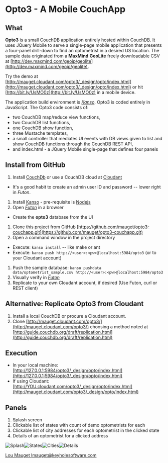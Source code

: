Opto3 - A Mobile CouchApp 
==========================
What
--------------
**Opto3** is a small CouchDB application entirely hosted within CouchDB. It uses JQuery Mobile to serve a 
single-page mobile application that presents a four-panel drill-down to find an optometrist in 
a desired US location. The sample data originated from a **MaxMind** **GeoLite** freely downloadable CSV at
[http://dev.maxmind.com/geoip/geolite](http://dev.maxmind.com/geoip/geolite).

Try the demo at [http://mauget.cloudant.com/opto3/_design/opto/index.html](http://mauget.cloudant.com/opto3/_design/opto/index.html)
or hit [http://bit.ly/UsMO0z](http://bit.ly/UsMO0z) in a mobile device.

The application build environment is [*Kanso*](http://kan.so/). Opto3 is coded entirely
in JavaScript. The Opto3 code consists of:

* two CouchDB map/reduce view functions,
* two CouchDB list functions,
* one CouchDB show function,
* three Mustache templates,
* a small controller that mediates UI events with DB views given to list and show CouchDB functions through the CouchDB REST API,
* and index.html - a JQuery Mobile single-page that defines four panels

Install from GitHub
-------------------
1. Install [CouchDb](http://couchdb.apache.org/) or use a CouchDB cloud at [Cloudant](https://cloudant.com/)
  * It's a good habit to create an admin user ID and password -- lower right in *Futon*.
1. Install [Kanso](http://kan.so/) - pre-requisite is [Nodejs](http://nodejs.org/)
1. Open [*Futon*](http://127.0.0.1:5984/_utils/) in a browser
  * Create the **opto3** database from the UI
1. Clone this project from GitHub [https://github.com/mauget/opto3-couchapp.git](https://github.com/mauget/opto3-couchapp.git)
1. Open a command window in the project directory
  * Execute: `kanso install` -- like make or ant
  * Execute: `kanso push http://<user>:<pw>@localhost:5984/opto3` (or to your Cloudant account)
1. Push the sample database: `kanso pushdata data/optometrist_sample.csv http://<user>:<pw>@localhost:5984/opto3`
1. Visually verify in [*Futon*](http://127.0.0.1:5984/_utils/)
1. Replicate to your own Cloudant account, if desired (Use Futon, curl or REST client) 
  
Alternative: Replicate Opto3 from Cloudant
------------------------------------
1. Install a local CouchDB or procure a Cloudant account. 
1. Clone [http://mauget.cloudant.com/opto3/](http://mauget.cloudant.com/opto3/) choosing a method noted 
at [http://guide.couchdb.org/draft/replication.html](http://guide.couchdb.org/draft/replication.html)

Execution
-----------
* In your local machine: [http://127.0.0.1:5984/opto3/_design/opto/index.html](http://127.0.0.1:5984/opto3/_design/opto/index.html)
* If using Cloudant: [http://YOU.cloudant.com/opto3/_design/opto/index.html](http://mauget.cloudant.com/opto3/_design/opto/index.html)
	
Panels
------------
1. Splash screen
1. Clickable list of states with count of demo optometrists for each
1. Clickable list of city addresses for each optometrist in the clicked state
1. Details of an optometrist for a clicked address


![Splash](https://github.com/mauget/opto3-couchapp/raw/master/splash.png)![States](https://github.com/mauget/opto3-couchapp/raw/master/states.png)![Cities](https://github.com/mauget/opto3-couchapp/raw/master/cities.png)![Details](https://github.com/mauget/opto3-couchapp/raw/master/details.png)

[Lou Mauget lmauget@keyholesoftware.com](mailto:lmauget@keyholesoftware.com)
